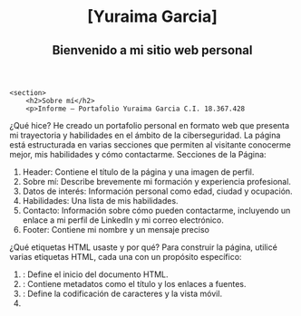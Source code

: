 <!DOCTYPE html>
<html lang="es">
<head>
    <meta charset="UTF-8">
    <meta name="viewport" content="width=device-width, initial-scale=1.0">
    <title>Portafolio - Yuraima Garcia</title>
</head>
<body>
    <header>
        <h1>[Yuraima Garcia]</h1>
        <h2>Bienvenido a mi sitio web personal</h2>
        <!-- Opcional: Imagen de portada -->
        <!-- <img src="portada.jpg" alt="Imagen de portada"> -->
    </header>

    <section>
        <h2>Sobre mí</h2>
        <p>Informe – Portafolio Yuraima Garcia C.I. 18.367.428
¿Qué hice?
He creado un portafolio personal en formato web que presenta mi trayectoria y habilidades en el ámbito de la ciberseguridad. La página está estructurada en varias secciones que permiten al visitante conocerme mejor, mis habilidades y cómo contactarme.
Secciones de la Página:
1.	Header: Contiene el título de la página y una imagen de perfil.
2.	Sobre mí: Describe brevemente mi formación y experiencia profesional.
3.	Datos de interés: Información personal como edad, ciudad y ocupación.
4.	Habilidades: Una lista de mis habilidades. 
5.	Contacto: Información sobre cómo pueden contactarme, incluyendo un enlace a mi perfil de LinkedIn y mi correo electrónico.
6.	Footer: Contiene mi nombre y un mensaje preciso

¿Qué etiquetas HTML usaste y por qué?
Para construir la página, utilicé varias etiquetas HTML, cada una con un propósito específico:
1.	<html>: Define el inicio del documento HTML.
2.	<head>: Contiene metadatos como el título y los enlaces a fuentes.
3.	<meta>: Define la codificación de caracteres y la vista móvil.
4.	<title>: Especifica el título que se mostrará en la pestaña del navegador.
5.	<header>: Incluye los encabezados principales y la imagen de perfil.
6.	<section>: Delimita las distintas áreas de contenido, permitiendo una mejor organización.
7.	<h1>, <h2>, <h3> y <h4>: Encabezados que estructuran la información jerárquicamente.
8.	<p>: Para textos de párrafos que explican aspectos relevantes.
9.	<ul> y <li>: Para listar mis habilidades de forma clara.
10.	<a>: Para crear enlaces a mi perfil de LinkedIn y a mi correo electrónico.
11.	<footer>: Contiene información adicional sobre mí.

¿Qué parte te costó más? ¿Qué aprendiste?
Lo que más me dificultó fue insertar la imagen; debido a mi falta de conocimiento, la imagen no se mostraba a pesar de que había colocado la ruta correctamente, hasta que finalmente fue aceptada. Aprendí que las imágenes deben estar en el mismo repositorio y tener nombres claramente definidos. Esta experiencia también me ha enseñado a manejar enlaces de forma más efectiva.
.</p>
           
</html>
